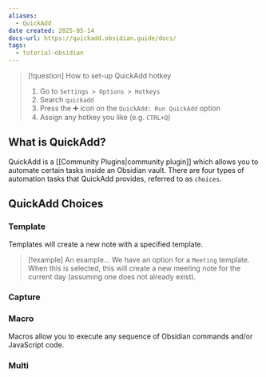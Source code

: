 ```yaml
---
aliases:
  - QuickAdd
date created: 2025-05-14
docs-url: https://quickadd.obsidian.guide/docs/
tags:
  - tutorial-obsidian
---
```

> [!question] How to set-up QuickAdd hotkey
> 1. Go to `Settings > Options > Hotkeys`
> 2. Search `quickadd`
> 3. Press the ➕ icon on the `QuickAdd: Run QuickAdd` option
> 4. Assign any hotkey you like (e.g. `CTRL+Q`)

## What is QuickAdd?

QuickAdd is a [[Community Plugins|community plugin]] which allows you to automate certain tasks inside an Obsidian vault. There are four types of automation tasks that QuickAdd provides, referred to as `choices`.

## QuickAdd Choices
### Template

Templates will create a new note with a specified template. 

> [!example] An example...
> We have an option for a `Meeting` template. When this is selected, this will create a new meeting note for the current day (assuming one does not already exist).

### Capture



### Macro

Macros allow you to execute any sequence of Obsidian commands and/or JavaScript code. 

### Multi

